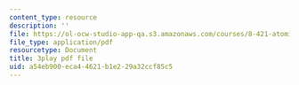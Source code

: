 ```yaml
---
content_type: resource
description: ''
file: https://ol-ocw-studio-app-qa.s3.amazonaws.com/courses/8-421-atomic-and-optical-physics-i-spring-2014/a54eb900eca44621b1e229a32ccf85c5_pQ10vZKnttA.pdf
file_type: application/pdf
resourcetype: Document
title: 3play pdf file
uid: a54eb900-eca4-4621-b1e2-29a32ccf85c5
---
```

